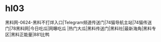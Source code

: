 # hl03
黑料网-0624-黑料不打烊入口|Telegram频道传送门|74猫导航主站|74猫传送门|78黑料网|今日吃瓜|网曝吃瓜 |热门大瓜|黑料传送门|黑料社|最新海角|黑料专区|黑料正能量|881比鸭
